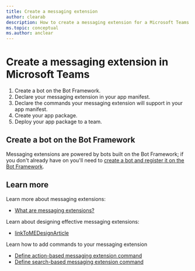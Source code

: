 ```yaml
---
title: Create a messaging extension
author: clearab
description: How to create a messaging extension for a Microsoft Teams app.
ms.topic: conceptual
ms.author: anclear
---
```

# Create a messaging extension in Microsoft Teams

1. Create a bot on the Bot Framework.
1. Declare your messaging extension in your app manifest.
1. Declare the commands your messaging extension will support in your app manifest.
1. Create your app package.
1. Deploy your app package to a team.

## Create a bot on the Bot Framework

Messaging extensions are powered by bots built on the Bot Framework; if you don't already have on you'll need to [create a bot and register it on the Bot Framework](/foo.md).

## Learn more

Learn more about messaging extensions:

* [What are messaging extensions?](~/messaging-extensions/what-are-messaging-extensions.md)

Learn about designing effective messaging extensions:

* [linkToMEDesignArticle](./foo.md)

Learn how to add commands to your messaging extension

* [Define action-based messaging extension command](./foo.md)
* [Define search-based messaging extension command](./foo.md)
